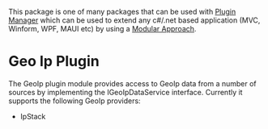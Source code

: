 ﻿This package is one of many packages that can be used with [Plugin Manager](https://www.nuget.org/packages/PluginManager) which can be used to extend any c#/.net based application (MVC, Winform, WPF, MAUI etc) by using a [Modular Approach](https://pluginmanager.website/docs/Document/A-Modular-Approach/).

# Geo Ip Plugin
The GeoIp plugin module provides access to GeoIp data from a number of sources by implementing the IGeoIpDataService interface. Currently it supports the following GeoIp providers:

- IpStack